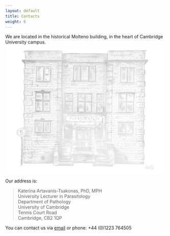 ```yaml
---
layout: default
title: Contacts
weight: 6
---
```


We are located in the historical Molteno building, in the heart of Cambridge University campus.


<img src="images/molteno-drawing-scan.jpg" alt="drawing" width="600"/>


Our address is:

>Katerina Artavanis-Tsakonas, PhD, MPH  
>University Lecturer in Parasitology  
>Department of Pathology  
>University of Cambridge  
>Tennis Court Road  
>Cambridge,
>CB2 1QP

You can contact us via [email](mailto:ka447@cam.ac.uk) or phone: +44 (0)1223 764505
